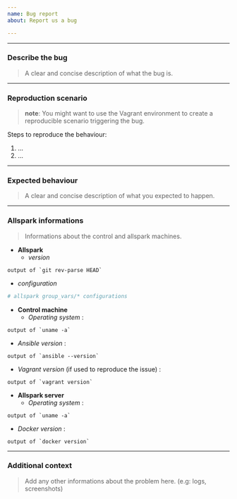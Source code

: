 ```yaml
---
name: Bug report
about: Report us a bug

---
```


---
### Describe the bug

> A clear and concise description of what the bug is.

---
### Reproduction scenario

> **note**: You might want to use the Vagrant environment to create a reproducible scenario triggering the bug.

Steps to reproduce the behaviour:

1. ...
2. ...

---
### Expected behaviour

> A clear and concise description of what you expected to happen.

---
### Allspark informations

> Informations about the control and allspark machines.

- **Allspark**
  - *version*

```
output of `git rev-parse HEAD`
```

  - *configuration*

```yaml
# allspark group_vars/* configurations
```

- **Control machine**
  - *Operating system* :

```
output of `uname -a`
```

  - *Ansible version* :

```
output of `ansible --version`
```

  - *Vagrant version* (if used to reproduce the issue) :

```
output of `vagrant version`
```

- **Allspark server**
  - *Operating system* :

```
output of `uname -a`
```

  - *Docker version* :

```
output of `docker version`
```

---
### Additional context

> Add any other informations about the problem here. (e.g: logs, screenshots)
